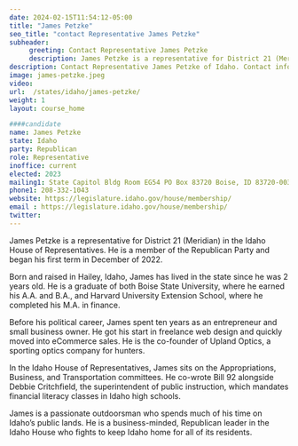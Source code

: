 ```yaml
---
date: 2024-02-15T11:54:12-05:00
title: "James Petzke"
seo_title: "contact Representative James Petzke"
subheader:
     greeting: Contact Representative James Petzke
     description: James Petzke is a representative for District 21 (Meridian) in the Idaho House of Representatives. He is a member of the Republican Party and began his first term in December of 2022.
description: Contact Representative James Petzke of Idaho. Contact information for James Petzke includes email address, phone number, and mailing address.
image: james-petzke.jpeg
video:
url:  /states/idaho/james-petzke/
weight: 1
layout: course_home

####candidate
name: James Petzke
state: Idaho
party: Republican
role: Representative
inoffice: current
elected: 2023
mailing1: State Capitol Bldg Room EG54 PO Box 83720 Boise, ID 83720-0038
phone1: 208-332-1043
website: https://legislature.idaho.gov/house/membership/
email : https://legislature.idaho.gov/house/membership/
twitter:
---
```


James Petzke is a representative for District 21 (Meridian) in the Idaho House of Representatives. He is a member of the Republican Party and began his first term in December of 2022.

Born and raised in Hailey, Idaho, James has lived in the state since he was 2 years old. He is a graduate of both Boise State University, where he earned his A.A. and B.A., and Harvard University Extension School, where he completed his M.A. in finance.

Before his political career, James spent ten years as an entrepreneur and small business owner. He got his start in freelance web design and quickly moved into eCommerce sales. He is the co-founder of Upland Optics, a sporting optics company for hunters.

In the Idaho House of Representatives, James sits on the Appropriations, Business, and Transportation committees. He co-wrote Bill 92 alongside Debbie Critchfield, the superintendent of public instruction, which mandates financial literacy classes in Idaho high schools.

James is a passionate outdoorsman who spends much of his time on Idaho’s public lands. He is a business-minded, Republican leader in the Idaho House who fights to keep Idaho home for all of its residents.
